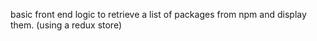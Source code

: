 basic front end logic to retrieve a list of packages from npm and display them. (using a redux store)
